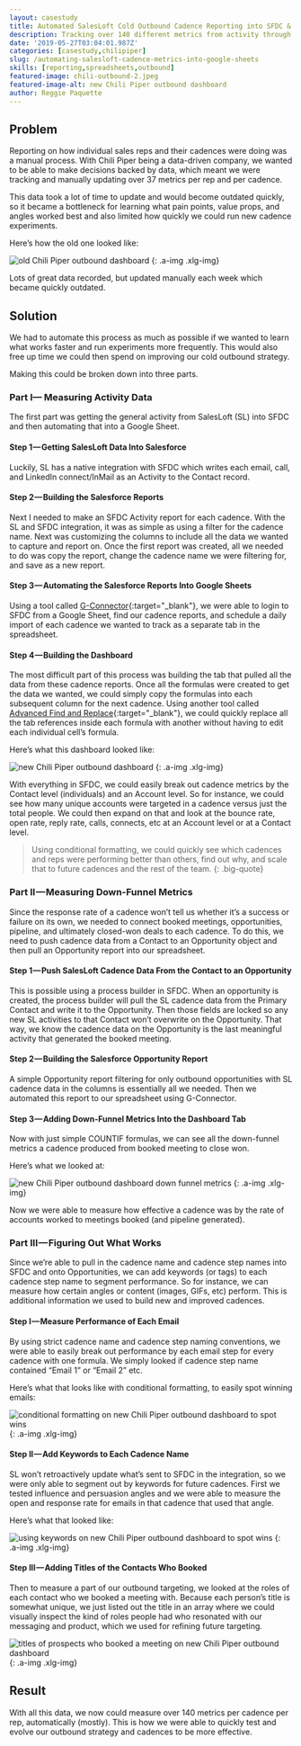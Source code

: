 ```yaml
---
layout: casestudy
title: Automated SalesLoft Cold Outbound Cadence Reporting into SFDC & Google Sheets
description: Tracking over 140 different metrics from activity through to closed-won deals to analyze and drive strategy.
date: '2019-05-27T03:04:01.987Z'
categories: [casestudy,chilipiper]
slug: /automating-salesloft-cadence-metrics-into-google-sheets
skills: [reporting,spreadsheets,outbound]
featured-image: chili-outbound-2.jpeg
featured-image-alt: new Chili Piper outbound dashboard
author: Reggie Paquette
---
```


## Problem

Reporting on how individual sales reps and their cadences were doing was a manual process. With Chili Piper being a data-driven company, we wanted to be able to make decisions backed by data, which meant we were tracking and manually updating over 37 metrics per rep and per cadence.

This data took a lot of time to update and would become outdated quickly, so it became a bottleneck for learning what pain points, value props, and angles worked best and also limited how quickly we could run new cadence experiments.

Here’s how the old one looked like:

![old Chili Piper outbound dashboard](/assets/images/chili-outbound-1.jpeg)
{: .a-img .xlg-img}

Lots of great data recorded, but updated manually each week which became quickly outdated.

## Solution

We had to automate this process as much as possible if we wanted to learn what works faster and run experiments more frequently. This would also free up time we could then spend on improving our cold outbound strategy.

Making this could be broken down into three parts.

### Part I— Measuring Activity Data

The first part was getting the general activity from SalesLoft (SL) into SFDC and then automating that into a Google Sheet.

#### Step 1 — Getting SalesLoft Data Into Salesforce

Luckily, SL has a native integration with SFDC which writes each email, call, and LinkedIn connect/InMail as an Activity to the Contact record.

#### Step 2 — Building the Salesforce Reports

Next I needed to make an SFDC Activity report for each cadence. With the SL and SFDC integration, it was as simple as using a filter for the cadence name. Next was customizing the columns to include all the data we wanted to capture and report on. Once the first report was created, all we needed to do was copy the report, change the cadence name we were filtering for, and save as a new report.

#### Step 3 — Automating the Salesforce Reports Into Google Sheets

Using a tool called [G-Connector](https://gsuite.google.com/marketplace/app/gconnector_for_salesforce/971770431958){:target="_blank"}, we were able to login to SFDC from a Google Sheet, find our cadence reports, and schedule a daily import of each cadence we wanted to track as a separate tab in the spreadsheet.

#### Step 4 — Building the Dashboard

The most difficult part of this process was building the tab that pulled all the data from these cadence reports. Once all the formulas were created to get the data we wanted, we could simply copy the formulas into each subsequent column for the next cadence. Using another tool called [Advanced Find and Replace](https://gsuite.google.com/marketplace/app/advanced_find_and_replace/460077608560){:target="_blank"}, we could quickly replace all the tab references inside each formula with another without having to edit each individual cell’s formula.

Here’s what this dashboard looked like:

![new Chili Piper outbound dashboard](/assets/images/chili-outbound-2.jpeg)
{: .a-img .xlg-img}

With everything in SFDC, we could easily break out cadence metrics by the Contact level (individuals) and an Account level. So for instance, we could see how many unique accounts were targeted in a cadence versus just the total people. We could then expand on that and look at the bounce rate, open rate, reply rate, calls, connects, etc at an Account level or at a Contact level.

> Using conditional formatting, we could quickly see which cadences and reps were performing better than others, find out why, and scale that to future cadences and the rest of the team.
{: .big-quote}

### Part II — Measuring Down-Funnel Metrics

Since the response rate of a cadence won’t tell us whether it’s a success or failure on its own, we needed to connect booked meetings, opportunities, pipeline, and ultimately closed-won deals to each cadence. To do this, we need to push cadence data from a Contact to an Opportunity object and then pull an Opportunity report into our spreadsheet.

#### Step 1 — Push SalesLoft Cadence Data From the Contact to an Opportunity

This is possible using a process builder in SFDC. When an opportunity is created, the process builder will pull the SL cadence data from the Primary Contact and write it to the Opportunity. Then those fields are locked so any new SL activities to that Contact won’t overwrite on the Opportunity. That way, we know the cadence data on the Opportunity is the last meaningful activity that generated the booked meeting.

#### Step 2 — Building the Salesforce Opportunity Report

A simple Opportunity report filtering for only outbound opportunities with SL cadence data in the columns is essentially all we needed. Then we automated this report to our spreadsheet using G-Connector.

#### Step 3 — Adding Down-Funnel Metrics Into the Dashboard Tab

Now with just simple COUNTIF formulas, we can see all the down-funnel metrics a cadence produced from booked meeting to close won.

Here’s what we looked at:

![new Chili Piper outbound dashboard down funnel metrics](/assets/images/chili-outbound-3.jpeg)
{: .a-img .xlg-img}

Now we were able to measure how effective a cadence was by the rate of accounts worked to meetings booked (and pipeline generated).

### Part III — Figuring Out What Works

Since we’re able to pull in the cadence name and cadence step names into SFDC and onto Opportunities, we can add keywords (or tags) to each cadence step name to segment performance. So for instance, we can measure how certain angles or content (images, GIFs, etc) perform. This is additional information we used to build new and improved cadences.

#### Step I — Measure Performance of Each Email

By using strict cadence name and cadence step naming conventions, we were able to easily break out performance by each email step for every cadence with one formula. We simply looked if cadence step name contained “Email 1” or “Email 2” etc.

Here’s what that looks like with conditional formatting, to easily spot winning emails:

![conditional formatting on new Chili Piper outbound dashboard to spot wins](/assets/images/chili-outbound-4.jpeg)
{: .a-img .xlg-img}

#### Step II — Add Keywords to Each Cadence Name

SL won’t retroactively update what’s sent to SFDC in the integration, so we were only able to segment out by keywords for future cadences. First we tested influence and persuasion angles and we were able to measure the open and response rate for emails in that cadence that used that angle.

Here’s what that looked like:

![using keywords on new Chili Piper outbound dashboard to spot wins](/assets/images/chili-outbound-5.jpeg)
{: .a-img .xlg-img}

#### Step III — Adding Titles of the Contacts Who Booked

Then to measure a part of our outbound targeting, we looked at the roles of each contact who we booked a meeting with. Because each person’s title is somewhat unique, we just listed out the title in an array where we could visually inspect the kind of roles people had who resonated with our messaging and product, which we used for refining future targeting.

![titles of prospects who booked a meeting on new Chili Piper outbound dashboard](assets/images/chili-outbound-6.jpeg)
{: .a-img .xlg-img}

## Result

With all this data, we now could measure over 140 metrics per cadence per rep, automatically (mostly). This is how we were able to quickly test and evolve our outbound strategy and cadences to be more effective.